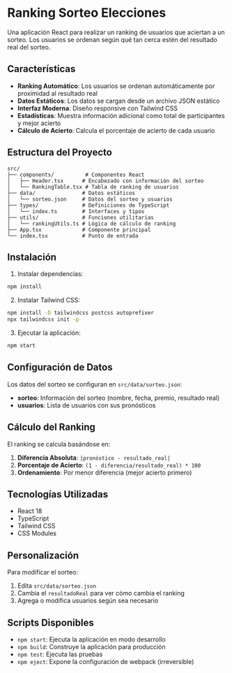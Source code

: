 # Ranking Sorteo Elecciones

Una aplicación React para realizar un ranking de usuarios que aciertan a un sorteo. Los usuarios se ordenan según qué tan cerca estén del resultado real del sorteo.

## Características

- **Ranking Automático**: Los usuarios se ordenan automáticamente por proximidad al resultado real
- **Datos Estáticos**: Los datos se cargan desde un archivo JSON estático
- **Interfaz Moderna**: Diseño responsive con Tailwind CSS
- **Estadísticas**: Muestra información adicional como total de participantes y mejor acierto
- **Cálculo de Acierto**: Calcula el porcentaje de acierto de cada usuario

## Estructura del Proyecto

```
src/
├── components/          # Componentes React
│   ├── Header.tsx      # Encabezado con información del sorteo
│   └── RankingTable.tsx # Tabla de ranking de usuarios
├── data/               # Datos estáticos
│   └── sorteo.json     # Datos del sorteo y usuarios
├── types/              # Definiciones de TypeScript
│   └── index.ts        # Interfaces y tipos
├── utils/              # Funciones utilitarias
│   └── rankingUtils.ts # Lógica de cálculo de ranking
├── App.tsx             # Componente principal
└── index.tsx           # Punto de entrada
```

## Instalación

1. Instalar dependencias:
```bash
npm install
```

2. Instalar Tailwind CSS:
```bash
npm install -D tailwindcss postcss autoprefixer
npx tailwindcss init -p
```

3. Ejecutar la aplicación:
```bash
npm start
```

## Configuración de Datos

Los datos del sorteo se configuran en `src/data/sorteo.json`:

- **sorteo**: Información del sorteo (nombre, fecha, premio, resultado real)
- **usuarios**: Lista de usuarios con sus pronósticos

## Cálculo del Ranking

El ranking se calcula basándose en:

1. **Diferencia Absoluta**: `|pronóstico - resultado_real|`
2. **Porcentaje de Acierto**: `(1 - diferencia/resultado_real) * 100`
3. **Ordenamiento**: Por menor diferencia (mejor acierto primero)

## Tecnologías Utilizadas

- React 18
- TypeScript
- Tailwind CSS
- CSS Modules

## Personalización

Para modificar el sorteo:

1. Edita `src/data/sorteo.json`
2. Cambia el `resultadoReal` para ver cómo cambia el ranking
3. Agrega o modifica usuarios según sea necesario

## Scripts Disponibles

- `npm start`: Ejecuta la aplicación en modo desarrollo
- `npm build`: Construye la aplicación para producción
- `npm test`: Ejecuta las pruebas
- `npm eject`: Expone la configuración de webpack (irreversible) 